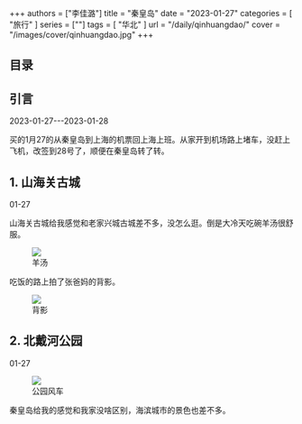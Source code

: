 +++
authors = ["李佳潞"]
title = "秦皇岛"
date = "2023-01-27"
categories = [
    "旅行"
]
series = [""]
tags = [
    "华北"
]
url = "/daily/qinhuangdao/"
cover = "/images/cover/qinhuangdao.jpg"
+++
<!DOCTYPE html>
<html lang="zh-CN">
<head>
    <meta charset="UTF-8">
    <meta name="viewport" content="width=device-width, initial-scale=1.0">
    <link rel="stylesheet" href="/assets/css/styles.css">
    <script src="/assets/js/toc.js"></script>    
</head>
<body>
    <article>
        <nav>
            <h2>目录</h2>
            <ul id="toc">
                <!-- 目录项会在这里动态生成 -->
            </ul>
        </nav>
        <section>
            <h2>引言</h2>
            <p>2023-01-27---2023-01-28</p>
            <p>         买的1月27的从秦皇岛到上海的机票回上海上班。从家开到机场路上堵车，没赶上飞机，改签到28号了，顺便在秦皇岛转了转。</p>
        </section>
        <section>
            <h2>1. 山海关古城</h2>
            <p>01-27 <i class="fas fa-sun"></i></p>
            <p>         山海关古城给我感觉和老家兴城古城差不多，没怎么逛。倒是大冷天吃碗羊汤很舒服。</p>
            <div class="container">
                <div class="image">
                    <figure>
                        <a data-fancybox="gallery" href="https://cdn.heirenlop.com/daily-record/qinhuangdao3.jpg">
    <img src="https://cdn.heirenlop.com/daily-record/qinhuangdao3.jpg" loading="lazy">
</a>
                        <figcaption>羊汤</figcaption>
                    </figure>
                </div>
            </div>
            <p>         吃饭的路上拍了张爸妈的背影。</p>
            <div class="container">
                <div class="image">
                    <figure>
                        <a data-fancybox="gallery" href="https://cdn.heirenlop.com/daily-record/qinhuangdao2.jpg">
    <img src="https://cdn.heirenlop.com/daily-record/qinhuangdao2.jpg" loading="lazy">
</a>
                        <figcaption>背影</figcaption>
                    </figure>
                </div>
            </div>
        </section>
        <section>
            <h2>2. 北戴河公园</h2>
            <p>01-27 <i class="fas fa-sun"></i></p>
            <div class="container">
                <div class="image">
                    <figure>
                        <a data-fancybox="gallery" href="https://cdn.heirenlop.com/daily-record/qinhuangdao1.jpg">
    <img src="https://cdn.heirenlop.com/daily-record/qinhuangdao1.jpg" loading="lazy">
</a>
                        <figcaption>公园风车</figcaption>
                    </figure>
                </div>
                <div class="text">
                    <p>         秦皇岛给我的感觉和我家没啥区别，海滨城市的景色也差不多。</p>
                </div>
            </div>
        </section>
    </article>
</body>
</html>